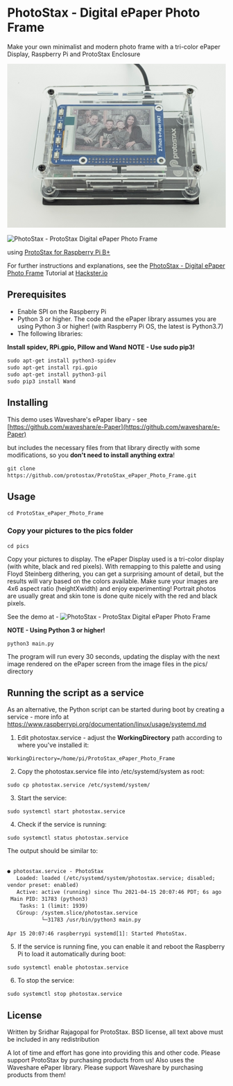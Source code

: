 # PhotoStax - Digital ePaper Photo Frame
Make your own minimalist and modern photo frame with a tri-color ePaper Display, Raspberry Pi and ProtoStax Enclosure

![PhotoStax - ProtoStax Digital ePaper Photo Frame](ProtoStax_ePaper_Photo_Frame.jpg)

![PhotoStax - ProtoStax Digital ePaper Photo Frame](ProtoStax_ePaper_Photo_Frame.gif)


using
[ProtoStax for Raspberry Pi B+](https://www.protostax.com/products/protostax-for-raspberry-pi-b)

For further instructions and explanations, see the
[PhotoStax - Digital ePaper Photo Frame](https://www.hackster.io/sridhar-rajagopal/photostax-digital-epaper-photo-frame-84d4ed)
Tutorial at [Hackster.io](https://www.hackster.io/sridhar-rajagopal/photostax-digital-epaper-photo-frame-84d4ed)


## Prerequisites

* Enable SPI on the Raspberry Pi
* Python 3 or higher. The code and the ePaper library assumes you are
  using Python 3 or higher! (with Raspberry Pi OS, the latest is
  Python3.7)
* The following libraries:

**Install spidev, RPi.gpio, Pillow and Wand**
**NOTE - Use sudo pip3!**

```
sudo apt-get install python3-spidev
sudo apt-get install rpi.gpio
sudo apt-get install python3-pil
sudo pip3 install Wand
```


## Installing

This demo uses Waveshare's ePaper libary - see
[https://github.com/waveshare/e-Paper](https://github.com/waveshare/e-Paper)

but includes the necessary files from that library directly with some modifications, so you
**don't need to install anything extra**!

```
git clone https://github.com/protostax/ProtoStax_ePaper_Photo_Frame.git
```

## Usage

```
cd ProtoStax_ePaper_Photo_Frame
```

### Copy your pictures to the pics folder
```
cd pics
```

Copy your pictures to display. The ePaper Display used is a tri-color
display (with white, black and red pixels). With remapping to this
palette and using Floyd Steinberg dithering, you can get a surprising
amount of detail, but the results will vary based on the colors
available. Make sure your images are 4x6 aspect ratio (heightXwidth)
and enjoy experimenting! Portrait photos are usually great and skin
tone is done quite nicely with the red and black pixels.

See the demo at - ![PhotoStax - ProtoStax Digital ePaper Photo Frame](https://youtu.be/7F8UrLPdoIU)



**NOTE - Using Python 3 or higher!**

```
python3 main.py
```

The program will run every 30 seconds, updating the display with the
next image rendered on the ePaper screen from the image files in the pics/ directory


## Running the script as a service

As an alternative, the Python script can be started during boot by creating a service - more info at https://www.raspberrypi.org/documentation/linux/usage/systemd.md

1. Edit photostax.service - adjust the **WorkingDirectory** path
according to where you've installed it:

```
WorkingDirectory=/home/pi/ProtoStax_ePaper_Photo_Frame
```


2. Copy the photostax.service file into /etc/systemd/system as root:

```
sudo cp photostax.service /etc/systemd/system/
```

3. Start the service:
```
sudo systemctl start photostax.service
```

4. Check if the service is running:

```
sudo systemctl status photostax.service
```

The output should be similar to:
```

● photostax.service - PhotoStax
   Loaded: loaded (/etc/systemd/system/photostax.service; disabled; vendor preset: enabled)
   Active: active (running) since Thu 2021-04-15 20:07:46 PDT; 6s ago
 Main PID: 31783 (python3)
    Tasks: 1 (limit: 1939)
   CGroup: /system.slice/photostax.service
           └─31783 /usr/bin/python3 main.py

Apr 15 20:07:46 raspberrypi systemd[1]: Started PhotoStax.

```

5. If the service is running fine, you can enable it and reboot the Raspberry Pi to load it automatically during boot:
```
sudo systemctl enable photostax.service
```

6. To stop the service:
```
sudo systemctl stop photostax.service
```


## License

Written by Sridhar Rajagopal for ProtoStax. BSD license, all text above must be included in any redistribution

A lot of time and effort has gone into providing this and other code. Please support ProtoStax by purchasing products from us!
Also uses the Waveshare ePaper library. Please support Waveshare by purchasing products from them!
